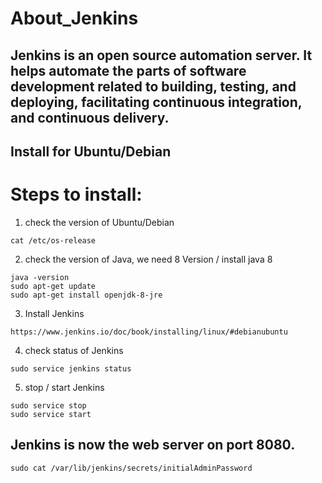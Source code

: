 # About_Jenkins
## Jenkins is an open source automation server. It helps automate the parts of software development related to building, testing, and deploying, facilitating continuous integration, and continuous delivery.
## Install for Ubuntu/Debian 
# Steps to install:
1. check the version of Ubuntu/Debian
```
cat /etc/os-release
```
2. check the version of Java, we need 8 Version / install java 8
```
java -version
sudo apt-get update
sudo apt-get install openjdk-8-jre
```
3. Install Jenkins
```
https://www.jenkins.io/doc/book/installing/linux/#debianubuntu
```
4. check status of Jenkins
```
sudo service jenkins status
```
5. stop / start Jenkins 
```
sudo service stop 
sudo service start
```
## Jenkins is now the web server on port 8080.
```
sudo cat /var/lib/jenkins/secrets/initialAdminPassword
```